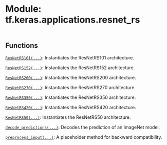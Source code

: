 <div itemscope itemtype="http://developers.google.com/ReferenceObject">
<meta itemprop="name" content="tf.keras.applications.resnet_rs" />
<meta itemprop="path" content="Stable" />
</div>

# Module: tf.keras.applications.resnet_rs

<!-- Insert buttons and diff -->

<table class="tfo-notebook-buttons tfo-api nocontent" align="left">

</table>







## Functions

[`ResNetRS101(...)`](../../../tf/keras/applications/resnet_rs/ResNetRS101.md): Instantiates the ResNetRS101 architecture.

[`ResNetRS152(...)`](../../../tf/keras/applications/resnet_rs/ResNetRS152.md): Instantiates the ResNetRS152 architecture.

[`ResNetRS200(...)`](../../../tf/keras/applications/resnet_rs/ResNetRS200.md): Instantiates the ResNetRS200 architecture.

[`ResNetRS270(...)`](../../../tf/keras/applications/resnet_rs/ResNetRS270.md): Instantiates the ResNetRS270 architecture.

[`ResNetRS350(...)`](../../../tf/keras/applications/resnet_rs/ResNetRS350.md): Instantiates the ResNetRS350 architecture.

[`ResNetRS420(...)`](../../../tf/keras/applications/resnet_rs/ResNetRS420.md): Instantiates the ResNetRS420 architecture.

[`ResNetRS50(...)`](../../../tf/keras/applications/resnet_rs/ResNetRS50.md): Instantiates the ResNetRS50 architecture.

[`decode_predictions(...)`](../../../tf/keras/applications/resnet_rs/decode_predictions.md): Decodes the prediction of an ImageNet model.

[`preprocess_input(...)`](../../../tf/keras/applications/resnet_rs/preprocess_input.md): A placeholder method for backward compatibility.

